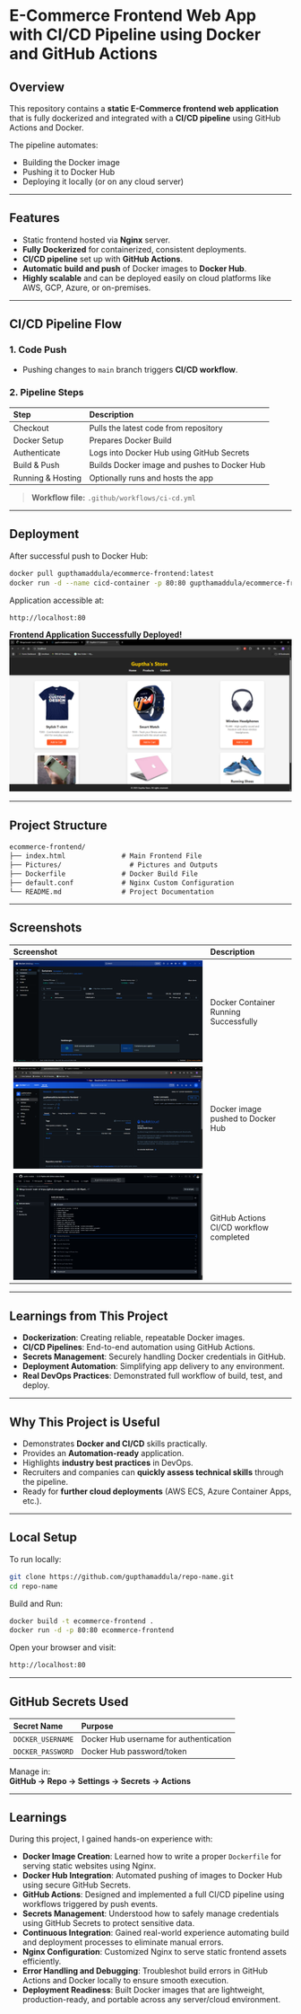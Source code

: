 
# E-Commerce Frontend Web App with CI/CD Pipeline using Docker and GitHub Actions


## Overview

This repository contains a **static E-Commerce frontend web application** that is fully dockerized and integrated with a **CI/CD pipeline** using GitHub Actions and Docker.

The pipeline automates:
- Building the Docker image
- Pushing it to Docker Hub
- Deploying it locally (or on any cloud server)


---

## Features

- Static frontend hosted via **Nginx** server.
- **Fully Dockerized** for containerized, consistent deployments.
- **CI/CD pipeline** set up with **GitHub Actions**.
- **Automatic build and push** of Docker images to **Docker Hub**.
- **Highly scalable** and can be deployed easily on cloud platforms like AWS, GCP, Azure, or on-premises.

---

## CI/CD Pipeline Flow

### 1. Code Push
- Pushing changes to `main` branch triggers **CI/CD workflow**.

### 2. Pipeline Steps

| Step | Description |
| :--- | :--- |
| Checkout | Pulls the latest code from repository |
| Docker Setup | Prepares Docker Build |
| Authenticate | Logs into Docker Hub using GitHub Secrets |
| Build & Push | Builds Docker image and pushes to Docker Hub |
| Running & Hosting | Optionally runs and hosts the app |

> **Workflow file:** `.github/workflows/ci-cd.yml`

---

## Deployment

After successful push to Docker Hub:

```bash
docker pull gupthamaddula/ecommerce-frontend:latest
docker run -d --name cicd-container -p 80:80 gupthamaddula/ecommerce-frontend
```

Application accessible at:

```bash
http://localhost:80
```

**Frontend Application Successfully Deployed!**
![Web Application Running](./pictures/Results/Hosted%20Web%20application.png)

---

## Project Structure

```
ecommerce-frontend/
├── index.html              # Main Frontend File
├── Pictures/                 # Pictures and Outputs
├── Dockerfile              # Docker Build File
├── default.conf            # Nginx Custom Configuration
└── README.md               # Project Documentation
```

---

## Screenshots

| Screenshot | Description |
| :--- | :--- |
| ![Docker Container Running](./pictures/Results/Docker%20container%20running.png) | Docker Container Running Successfully |
| ![Docker Push Success](./pictures/Results/Dockerhub.png) | Docker image pushed to Docker Hub |
| ![CI/CD Success](./pictures/Results/CICD%20Workflow%20success.png) | GitHub Actions CI/CD workflow completed |


---

## Learnings from This Project

- **Dockerization**: Creating reliable, repeatable Docker images.
- **CI/CD Pipelines**: End-to-end automation using GitHub Actions.
- **Secrets Management**: Securely handling Docker credentials in GitHub.
- **Deployment Automation**: Simplifying app delivery to any environment.
- **Real DevOps Practices**: Demonstrated full workflow of build, test, and deploy.

---

## Why This Project is Useful

- Demonstrates **Docker and CI/CD** skills practically.
- Provides an **Automation-ready** application.
- Highlights **industry best practices** in DevOps.
- Recruiters and companies can **quickly assess technical skills** through the pipeline.
- Ready for **further cloud deployments** (AWS ECS, Azure Container Apps, etc.).

---

## Local Setup

To run locally:

```bash
git clone https://github.com/gupthamaddula/repo-name.git
cd repo-name
```

Build and Run:

```bash
docker build -t ecommerce-frontend .
docker run -d -p 80:80 ecommerce-frontend
```

Open your browser and visit:

```bash
http://localhost:80
```

---

## GitHub Secrets Used

| Secret Name         | Purpose                                |
| :------------------ | :------------------------------------- |
| `DOCKER_USERNAME`   | Docker Hub username for authentication |
| `DOCKER_PASSWORD`   | Docker Hub password/token              |

Manage in:  
**GitHub → Repo → Settings → Secrets → Actions**

---

## Learnings

During this project, I gained hands-on experience with:

- **Docker Image Creation**: Learned how to write a proper `Dockerfile` for serving static websites using Nginx.
- **Docker Hub Integration**: Automated pushing of images to Docker Hub using secure GitHub Secrets.
- **GitHub Actions**: Designed and implemented a full CI/CD pipeline using workflows triggered by push events.
- **Secrets Management**: Understood how to safely manage credentials using GitHub Secrets to protect sensitive data.
- **Continuous Integration**: Gained real-world experience automating build and deployment processes to eliminate manual errors.
- **Nginx Configuration**: Customized Nginx to serve static frontend assets efficiently.
- **Error Handling and Debugging**: Troubleshot build errors in GitHub Actions and Docker locally to ensure smooth execution.
- **Deployment Readiness**: Built Docker images that are lightweight, production-ready, and portable across any server/cloud environment.
